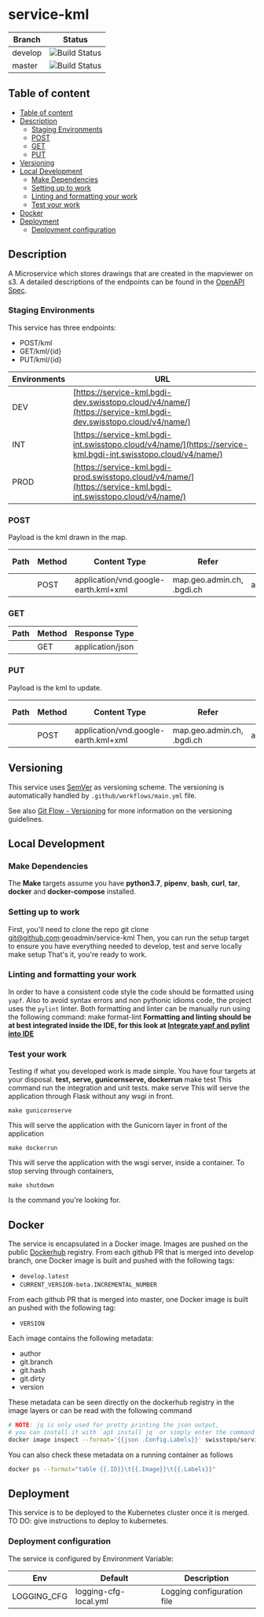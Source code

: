 # service-kml

| Branch | Status |
|--------|-----------|
| develop | ![Build Status](<codebuild-badge>) |
| master | ![Build Status](<codebuild-badge>) |

## Table of content

- [Table of content](#table-of-content)
- [Description](#description)
  - [Staging Environments](#staging-environments)
  - [POST](#post)
  - [GET](#get)
  - [PUT](#put)
- [Versioning](#versioning)
- [Local Development](#local-development)
  - [Make Dependencies](#make-dependencies)
  - [Setting up to work](#setting-up-to-work)
  - [Linting and formatting your work](#linting-and-formatting-your-work)
  - [Test your work](#test-your-work)
- [Docker](#docker)
- [Deployment](#deployment)
  - [Deployment configuration](#deployment-configuration)

## Description

A Microservice which stores drawings that are created in the mapviewer on s3.
A detailed descriptions of the endpoints can be found in the [OpenAPI Spec](openapi.yaml).

### Staging Environments

This service has three endpoints:

- POST/kml
- GET/kml/{id}
- PUT/kml/{id}

| Environments | URL                                                                                                                   |
| ------------ | --------------------------------------------------------------------------------------------------------------------- |
| DEV          | [https://service-kml.bgdi-dev.swisstopo.cloud/v4/name/](https://service-kml.bgdi-dev.swisstopo.cloud/v4/name/)  |
| INT          | [https://service-kml.bgdi-int.swisstopo.cloud/v4/name/](https://service-kml.bgdi-int.swisstopo.cloud/v4/name/)  |
| PROD         | [https://service-kml.bgdi-prod.swisstopo.cloud/v4/name/](https://service-kml.bgdi-int.swisstopo.cloud/v4/name/) |

### POST

Payload is the kml drawn in the map.

| Path | Method | Content Type | Refer | Response Type|
|------|--------|--------------|-------|--------------|
| | POST | application/vnd.google-earth.kml+xml | map.geo.admin.ch, .bgdi.ch | application/json |

### GET

| Path | Method | Response Type|
|------|--------|--------------|
| | GET | application/json |

### PUT

Payload is the kml to update.

| Path | Method | Content Type | Refer | Response Type|
|------|--------|--------------|-------|--------------|
| | POST | application/vnd.google-earth.kml+xml | map.geo.admin.ch, .bgdi.ch | application/json |

## Versioning

This service uses [SemVer](https://semver.org/) as versioning scheme. The versioning is automatically handled by `.github/workflows/main.yml` file.

See also [Git Flow - Versioning](https://github.com/geoadmin/doc-guidelines/blob/master/GIT_FLOW.md#versioning) for more information on the versioning guidelines.

## Local Development

### Make Dependencies

The **Make** targets assume you have **python3.7**, **pipenv**, **bash**, **curl**, **tar**, **docker** and **docker-compose** installed.

### Setting up to work

First, you'll need to clone the repo
    git clone git@github.com:geoadmin/service-kml
Then, you can run the setup target to ensure you have everything needed to develop, test and serve locally
    make setup
That's it, you're ready to work.
### Linting and formatting your work
In order to have a consistent code style the code should be formatted using `yapf`. Also to avoid syntax errors and non
pythonic idioms code, the project uses the `pylint` linter. Both formatting and linter can be manually run using the
following command:
    make format-lint
**Formatting and linting should be at best integrated inside the IDE, for this look at
[Integrate yapf and pylint into IDE](https://github.com/geoadmin/doc-guidelines/blob/master/PYTHON.md#yapf-and-pylint-ide-integration)**
### Test your work
Testing if what you developed work is made simple. You have four targets at your disposal. **test, serve, gunicornserve, dockerrun**
    make test
This command run the integration and unit tests.
    make serve
This will serve the application through Flask without any wsgi in front.

    make gunicornserve

This will serve the application with the Gunicorn layer in front of the application

    make dockerrun

This will serve the application with the wsgi server, inside a container.
To stop serving through containers,

    make shutdown

Is the command you're looking for.

## Docker

The service is encapsulated in a Docker image. Images are pushed on the public [Dockerhub](https://hub.docker.com/r/swisstopo/service-kml/tags) registry. From each github PR that is merged into develop branch, one Docker image is built and pushed with the following tags:

- `develop.latest`
- `CURRENT_VERSION-beta.INCREMENTAL_NUMBER`

From each github PR that is merged into master, one Docker image is built an pushed with the following tag:

- `VERSION`

Each image contains the following metadata:

- author
- git.branch
- git.hash
- git.dirty
- version

These metadata can be seen directly on the dockerhub registry in the image layers or can be read with the following command

```bash
# NOTE: jq is only used for pretty printing the json output,
# you can install it with `apt install jq` or simply enter the command without it
docker image inspect --format='{{json .Config.Labels}}' swisstopo/service-kml:develop.latest | jq
```

You can also check these metadata on a running container as follows

```bash
docker ps --format="table {{.ID}}\t{{.Image}}\t{{.Labels}}"
```

## Deployment

This service is to be deployed to the Kubernetes cluster once it is merged.
TO DO: give instructions to deploy to kubernetes.
### Deployment configuration

The service is configured by Environment Variable:

| Env         | Default               | Description                |
| ----------- | --------------------- | -------------------------- |
| LOGGING_CFG | logging-cfg-local.yml | Logging configuration file |
